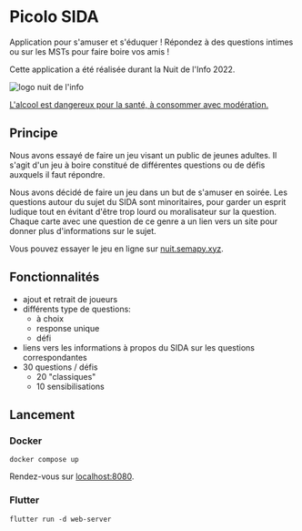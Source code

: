 # Picolo SIDA

Application pour s'amuser et s'éduquer ! Répondez à des questions intimes ou sur les MSTs pour faire boire vos amis !

Cette application a été réalisée durant la Nuit de l'Info 2022.

![logo nuit de l'info](https://www.nuitdelinfo.com/materiel_communication/2022/visuelSVG/N2I2022-couleurs.svg)

[L'alcool est dangereux pour la santé, à consommer avec modération.](https://solidarites-sante.gouv.fr/prevention-en-sante/addictions/article/l-addiction-a-l-alcool)

## Principe

Nous avons essayé de faire un jeu visant un public de jeunes adultes. Il s'agit d'un jeu à boire constitué de différentes questions ou de défis auxquels il faut répondre.

Nous avons décidé de faire un jeu dans un but de s'amuser en soirée. Les questions autour du sujet du SIDA sont minoritaires, pour garder un esprit ludique tout en évitant d'être trop lourd ou moralisateur sur la question. Chaque carte avec une question de ce genre a un lien vers un site pour donner plus d'informations sur le sujet.

Vous pouvez essayer le jeu en ligne sur [nuit.semapy.xyz]("https://nuit.semapy.xyz").

## Fonctionnalités

 - ajout et retrait de joueurs
 - différents type de questions:
    - à choix
    - response unique
    - défi
 - liens vers les informations à propos du SIDA sur les questions correspondantes
 - 30 questions / défis
    - 20 "classiques"
    - 10 sensibilisations

## Lancement

### Docker

```
docker compose up
```

Rendez-vous sur [localhost:8080](localhost:8080).

### Flutter

```
flutter run -d web-server
```
